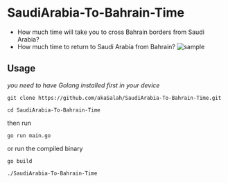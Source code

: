 # SaudiArabia-To-Bahrain-Time
- How much time will take you to cross Bahrain borders from Saudi Arabia?
- How much time to return to Saudi Arabia from Bahrain?
![sample](https://github.com/akaSalah/SaudiArabia-To-Bahrain-Time/blob/main/sample.png?raw=true)

## Usage 
*you need to have Golang installed first in your device*

`git clone https://github.com/akaSalah/SaudiArabia-To-Bahrain-Time.git` 

`cd SaudiArabia-To-Bahrain-Time`

then run

`go run main.go`

or run the compiled binary

`go build`

`./SaudiArabia-To-Bahrain-Time`

